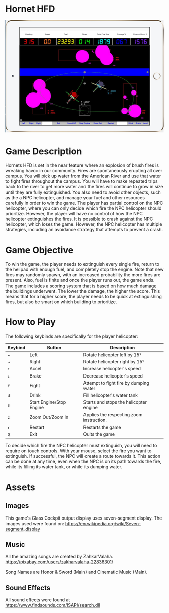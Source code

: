 # Hornet HFD

![Capture.png](Capture.png)

# Game Description
Hornets HFD is set in the near feature where an explosion of brush fires is wreaking havoc in our community. Fires are spontaneously erupting all over campus. You will pick up water from the American River and use that water to fight fires throughout the campus. You will have to make repeated trips back to the river to get more water and the fires will continue to grow in size until they are fully extinguished. You also need to avoid other objects, such as the a NPC helicopter, and manage your fuel and other resources carefully in order to win the game.
The player has partial control on the NPC helicopter, where you can only decide which fire the NPC helicopter should prioritize. However, the player will have no control of how the NPC helicopter extinguishes the fires. It is possible to crash against the NPC helicopter, which loses the game. However, the NPC helicopter has multiple strategies, including an avoidance strategy that attempts to prevent a crash.

# Game Objective
To win the game, the player needs to extinguish every single fire, return to the helipad with enough fuel, and completely stop the engine. Note that new fires may randomly spawn, with an increased probability the more fires are present. Also, fuel is finite and once the player runs out, the game ends.
The game includes a scoring system that is based on how much damage the buildings underwent. The lower the damage, the higher the score. This means that for a higher score, the player needs to be quick at extinguishing fires, but also be smart on which building to prioritize.

# How to Play

The following keybinds are specifically for the player helicopter:

Keybind | Button | Description
--- | --- | ---
`←` | Left | Rotate helicopter left by 15°
`→` | Right | Rotate helicopter right by 15°
`↑` | Accel | Increase helicopter's speed
`↓` | Brake | Decrease helicopter's speed
`f` | Fight | Attempt to fight fire by dumping water
`d` | Drink | Fill helicopter's water tank
`s` | Start Engine/Stop Engine | Starts and stops the helicopter engine
`z` | Zoom Out/Zoom In | Applies the respecting zoom instruction.
`r` | Restart | Restarts the game
`Q` | Exit | Quits the game

To decide which fire the NPC helicopter must extinguish, you will need to require on touch controls. With your mouse, select the fire you want to extinguish. If successful, the NPC will create a route towards it. This action can be done at any time, even when the NPC is on its path towards the fire, while its filling its water tank, or while its dumping water.

# Assets

## Images
This game's Glass Cockpit output display uses seven-segment display. The images used were found on: https://en.wikipedia.org/wiki/Seven-segment_display

## Music
All the amazing songs are created by ZahkarValaha. https://pixabay.com/users/zakharvalaha-22836301/

Song Names are Honor & Sword (Main) and Cinematic Music (Main).

## Sound Effects
All sound effects were found at https://www.findsounds.com/ISAPI/search.dll
